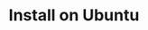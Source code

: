 ---
title: "Install on Ubuntu"
weight: 4
menu:
  cli:
    parent: "cli_overview"
    identifier: "cli_installation_ubuntu"
    title: "Install on Ubuntu"
---